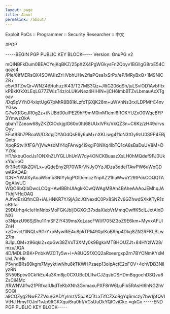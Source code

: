 ```yaml
---
layout: page
title: About
permalink: /about/
---
```


Exploit PoCs :: Programmer :: Security Researcher :: 中文

#PGP

-----BEGIN PGP PUBLIC KEY BLOCK-----
Version: GnuPG v2

mQINBFkDum0BEACYejKqBKZ/25pX2X4PgWGkysFn2Qoyv1BGllgG8rxE54Cqozc4
/Ple/8IfMERsQX4SOWJIzZrHVbhUHw2flaPQsa1xSrPx/eP/MRyBxQ+1M9NlCZR+
e5yt9TZwQr+WNZ4t9tuhuzlK43/T27MS3Qz+JlltG206qSh/juLSvlOD1AvbfItx
kPBkKfkXtLEqLG77ZWizT4z/oLUKvNez4HIHIN+ijCH6lmbBTZvLbmauAcXTgoav
/DqSpVYhO4xlqtUgG7pMtR8B81kLzfoTGXjK28m+uWVhNs3rx/LDPMfrE4nvYGsw
G7wXRGqJR0g2z+tNUBd00ulPE29hF9mM0inM1emI6ROKYUZxO0WqcBFP3YmwzOkA
qbahTZaeaw68yZKZCIOckjgIG60o0ht68UUxlVFk/VkQZ3n+C6Kz/zH49drvsOyv
EFut9Sh7PBoaW/D3dpjDYAGdQsE6y6uM+nXKLiwg4f1cN3tGy9zU0S9P4EBjQxts
XpqRStvlXfFG/YjVwAsoMY4qFArwg4l9xgiF0NXq4lbTQ1cA8sBaDuUV8M+DYZ6c
HT/skbuOodJs1ONXhZUYGLUhUnW7dy4ONCKBuaazXsLH0hMQdef9FJ0UkxYa/+oO
6r3Re9IQkZQVLx+uQdeEny2R70WRrVNJyOYzJiDza3ddelTAwPW6uWpGDwARAQAB
tCNHYWJlXyAoaW5mb3NlYykgPGl0emczYnpAZ21haWwuY29tPokCOQQTAQgAIwUC
WQO6bQIbDwcLCQgHAwIBBhUIAgkKCwQWAgMBAh4BAheAAAoJEMhqJATkhjNHqOAQ
AJfvdEziQfmCB+iALHNKR7Y/9jA3cJQNexdC0Px8SNZv6GZhwdSXkKTyR1zcBhfa
29DUrhq4cIeHnNnbxMoFGKJbljOGXGt37xdaXiebVrMmqOwffK5clLJxtAlnDNXi
o3NprzU96SjShu1l1mSFZlY439msXqLascFWI/f705iZ3oZ9E6km+MyvxAFUlZnH
xzQnvct/1lNQLv9GrYxoMywRiE4u8pkTPIi490plKoB9hp4Dkg8ZN2RFKLBLw27m
8JlpLQM+z96qkl2+qoGw38ZVxT3XMy0k9BgkxMTBHOUZJt+84HYzlW28/mzu/JQA
4D/MDLEtBK+PnbkWZCTy5w+I+A8UQSfXCQ2aRxeergxp2rn7BYONmKYxMUxL7mHk
P5vnd8Rs60kgm7MyyktIwNhu8kTKWHPzaep13oipActE2oFOV+4chVDB3NilyzRN
SN59Bptw0CkfkEu4a3Km8jc0CXUBcDLRwCJZqsbCSHDmBqgochDSQvu8ZsCil4Mc
/fRWNVJlfw21PRfxaIUkdTeKbXNh3GvmaxuPXF8rW6LuFib5RAsHl6hNG2hVSOQi
a9CQZyg2NwFZZVsu/GADYyImzV5pJKQTtLxTifCZXoRgYqSmczy7bw1pfQVIVtHJ
HmyT0Jnf1vJp9ItGKXqui6ra0hf/VGsUuDkYQICviCkc
=qkGx
-----END PGP PUBLIC KEY BLOCK-----
